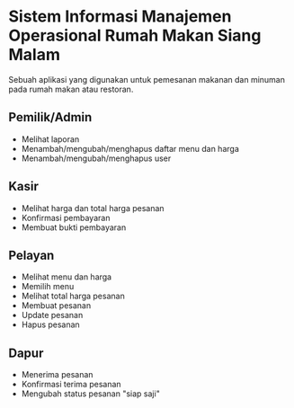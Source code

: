 # Sistem Informasi Manajemen Operasional Rumah Makan Siang Malam

Sebuah aplikasi yang digunakan untuk pemesanan makanan dan minuman pada rumah makan atau restoran.

## Pemilik/Admin
- Melihat laporan
- Menambah/mengubah/menghapus daftar menu dan harga
- Menambah/mengubah/menghapus user

## Kasir
- Melihat harga dan total harga pesanan
- Konfirmasi pembayaran
- Membuat bukti pembayaran

## Pelayan
- Melihat menu dan harga
- Memilih menu
- Melihat total harga pesanan
- Membuat pesanan
- Update pesanan
- Hapus pesanan

## Dapur
- Menerima pesanan
- Konfirmasi terima pesanan
- Mengubah status pesanan "siap saji"
